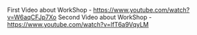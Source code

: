 
First Video about WorkShop - https://www.youtube.com/watch?v=W6aqCFJp7Xo
Second Video about WorkShop - https://www.youtube.com/watch?v=lfT6a9VqyLM
